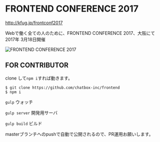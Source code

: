 # FRONTEND CONFERENCE 2017


http://kfug.jp/frontconf2017

Webで働く全ての人のために、FRONTEND CONFERENCE 2017、大阪にて2017年 3月18日開催

![FRONTEND CONFERENCE 2017](http://kfug.jp/frontconf2017/img/ogp.jpg)


## FOR CONTRIBUTOR

clone して`npm i`すれば動きます。

````
$ git clone https://github.com/chatbox-inc/frontend
$ npm i
````

`gulp` ウォッチ

`gulp server` 開発用サーバ

`gulp build` ビルド

masterブランチへのpushで自動で公開されるので、PR運用お願いします。
